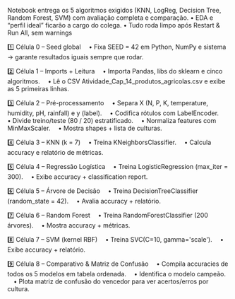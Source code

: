 Notebook entrega os 5 algoritmos exigidos (KNN, LogReg, Decision Tree, Random Forest, SVM) com avaliação completa e comparação.
•⁠  ⁠EDA e “perfil ideal” ficarão a cargo do colega.
•⁠  ⁠Tudo roda limpo após Restart & Run All, sem warnings

1️⃣ Célula 0 – Seed global
 • Fixa SEED = 42 em Python, NumPy e sistema → garante resultados iguais sempre que rodar.

2️⃣ Célula 1 – Imports + Leitura
 • Importa Pandas, libs do sklearn e cinco algoritmos.
 • Lê o CSV Atividade_Cap_14_produtos_agricolas.csv e exibe as 5 primeiras linhas.

3️⃣ Célula 2 – Pré-processamento
 • Separa X (N, P, K, temperature, humidity, pH, rainfall) e y (label).
 • Codifica rótulos com LabelEncoder.
 • Divide treino/teste (80 / 20) estratificado.
 • Normaliza features com MinMaxScaler.
 • Mostra shapes + lista de culturas.

4️⃣ Célula 3 – KNN (k = 7)
 • Treina KNeighborsClassifier.
 • Calcula accuracy e relatório de métricas.

5️⃣ Célula 4 – Regressão Logística
 • Treina LogisticRegression (max_iter = 300).
 • Exibe accuracy + classification report.

6️⃣ Célula 5 – Árvore de Decisão
 • Treina DecisionTreeClassifier (random_state = 42).
 • Avalia accuracy + relatório.

7️⃣ Célula 6 – Random Forest
 • Treina RandomForestClassifier (200 árvores).
 • Mostra accuracy + métricas.

8️⃣ Célula 7 – SVM (kernel RBF)
 • Treina SVC(C=10, gamma='scale').
 • Exibe accuracy + relatório.

9️⃣ Célula 8 – Comparativo & Matriz de Confusão
 • Compila accuracies de todos os 5 modelos em tabela ordenada.
 • Identifica o modelo campeão.
 • Plota matriz de confusão do vencedor para ver acertos/erros por cultura.
